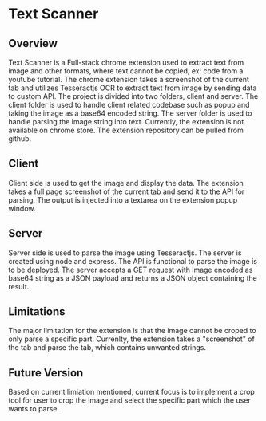 # Text Scanner

## Overview
Text Scanner is a Full-stack chrome extension used to extract text from image and other formats, where text cannot be copied, ex: code from a youtube tutorial. The chrome extension takes a screenshot of the current tab and utilizes Tesseractjs OCR to extract text from image by sending data to custom API. The project is divided into two folders, client and server. The client folder is used to handle client related codebase such as popup and taking the image as a base64 encoded string. The server folder is used to handle parsing the image string into text. Currently, the extension is not available on chrome store. The extension repository can be pulled from github.

## Client
Client side is used to get the image and display the data. The extension takes a full page screenshot of the current tab and send it to the API for parsing. The output is injected into a textarea on the extension popup window.

## Server
Server side is used to parse the image using Tesseractjs. The server is created using node and express. The API is functional to parse the image is to be deployed. The server accepts a GET request with image encoded as base64 string as a JSON payload and returns a JSON object containing the result.

## Limitations
The major limitation for the extension is that the image cannot be croped to only parse a specific part. Currenlty, the extension takes a "screenshot" of the tab and parse the tab, which contains unwanted strings.

## Future Version
Based on current limiation mentioned, current focus is to implement a crop tool for user to crop the image and select the specific part which the user wants to parse.